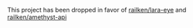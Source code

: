 This project has been dropped in favor of [railken/lara-eye](https://github.com/railken/lara-eye) and [railken/amethyst-api](https://github.com/railken/amethyst-api)
